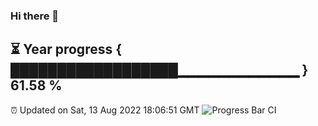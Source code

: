 ### Hi there 👋
⏳ Year progress { ██████████████████▁▁▁▁▁▁▁▁▁▁▁▁ } 61.58 %
---
⏰ Updated on Sat, 13 Aug 2022 18:06:51 GMT
![Progress Bar CI](https://github.com/Moyi321/Moyi321/workflows/Progress%20Bar%20CI/badge.svg)

